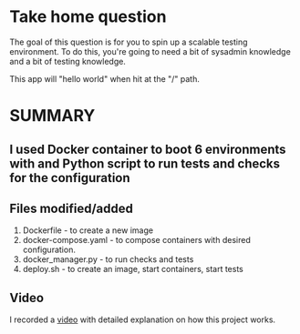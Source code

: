 # Take home question
The goal of this question is for you to spin up a scalable testing environment. To do this, you're going to need
a bit of sysadmin knowledge and a bit of testing knowledge.

This app will "hello world" when hit at the "/" path.



# SUMMARY

## I used Docker container to boot 6 environments with and Python script to run tests and checks for the configuration


## Files modified/added
 1. Dockerfile - to create a new image
 2. docker-compose.yaml - to compose containers with desired configuration.
 3. docker_manager.py  - to run checks and tests
 4. deploy.sh - to create an image, start containers, start tests

## Video

I recorded a [video](https://www.youtube.com/watch?v=bJm0_WoyOZc&feature=youtu.be) with detailed explanation on how this project works.